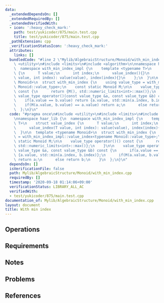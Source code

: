 ```yaml
---
data:
  _extendedDependsOn: []
  _extendedRequiredBy: []
  _extendedVerifiedWith:
  - icon: ':heavy_check_mark:'
    path: test/yukicoder/875/main.test.cpp
    title: test/yukicoder/875/main.test.cpp
  _pathExtension: cpp
  _verificationStatusIcon: ':heavy_check_mark:'
  attributes:
    links: []
  bundledCode: "#line 2 \"Mylib/AlgebraicStructure/Monoid/with_min_index.cpp\"\n#include\
    \ <utility>\n#include <limits>\n#include <algorithm>\n\nnamespace haar_lib {\n\
    \  namespace with_min_index_impl {\n    template <typename T>\n    struct value_index\
    \ {\n      T value;\n      int index;\n      value_index(){}\n      value_index(T\
    \ value, int index): value(value), index(index){}\n    };\n  }\n\n  template <typename\
    \ Monoid>\n  struct with_min_index {\n    using value_type = with_min_index_impl::value_index<typename\
    \ Monoid::value_type>;\n    const static Monoid M;\n\n    value_type operator()()\
    \ const {\n      return {M(), std::numeric_limits<int>::max()};\n    }\n\n   \
    \ value_type operator()(const value_type &a, const value_type &b) const {\n  \
    \    if(a.value == b.value) return {a.value, std::min(a.index, b.index)};\n  \
    \    if(M(a.value, b.value) == a.value) return a;\n      else return b;\n    }\n\
    \  };\n}\n"
  code: "#pragma once\n#include <utility>\n#include <limits>\n#include <algorithm>\n\
    \nnamespace haar_lib {\n  namespace with_min_index_impl {\n    template <typename\
    \ T>\n    struct value_index {\n      T value;\n      int index;\n      value_index(){}\n\
    \      value_index(T value, int index): value(value), index(index){}\n    };\n\
    \  }\n\n  template <typename Monoid>\n  struct with_min_index {\n    using value_type\
    \ = with_min_index_impl::value_index<typename Monoid::value_type>;\n    const\
    \ static Monoid M;\n\n    value_type operator()() const {\n      return {M(),\
    \ std::numeric_limits<int>::max()};\n    }\n\n    value_type operator()(const\
    \ value_type &a, const value_type &b) const {\n      if(a.value == b.value) return\
    \ {a.value, std::min(a.index, b.index)};\n      if(M(a.value, b.value) == a.value)\
    \ return a;\n      else return b;\n    }\n  };\n}\n"
  dependsOn: []
  isVerificationFile: false
  path: Mylib/AlgebraicStructure/Monoid/with_min_index.cpp
  requiredBy: []
  timestamp: '2020-09-18 01:14:06+09:00'
  verificationStatus: LIBRARY_ALL_AC
  verifiedWith:
  - test/yukicoder/875/main.test.cpp
documentation_of: Mylib/AlgebraicStructure/Monoid/with_min_index.cpp
layout: document
title: With min index
---
```


## Operations

## Requirements

## Notes

## Problems

## References
